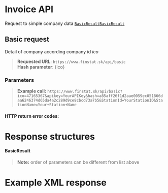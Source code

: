 # Invoice API
Request to simple company data [`BasicResult`](#BasicResult)[`BasicResult`](#BasicResult)

## Basic request
Detail of company according company id *ico*
> **Requested URL**: ```https://www.finstat.sk/api/basic```<br />
> **Hash parameter**: {ico}

### Parameters
[](../../../common/parameters/detail-en.md ':include')

[](../../../common/parameters/parameters-en.md ':include')

> **Example call:** ```https://www.finstat.sk/api/basic?ico=47165367&apikey=YourAPIKey&hash=a85aff26f1d2aae0059ec051866daa6246374d65da4a2c289d9ce8cbcd73a7b5&StationId=YourStationID&StationName=Your+Station+Name```

#### HTTP return error codes:
[](../../../common/http/errorcodes-en-detail.md ':include')

[](../../../common/http/errorcodes-en.md ':include')

# Response structures
#### BasicResult
[](../../../common/responses/basic-en.md ':include')

> **Note:** order of parameters can be different from list above

# Example XML response
[](../../../common/examples/invoice.md ':include')

[](../../../common/texts/anonymized-en.md ':include')

[](../../../common/examples/detail-an.md ':include')
